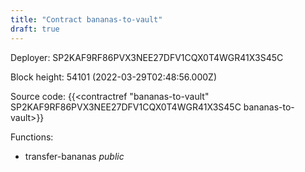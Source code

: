 ```yaml
---
title: "Contract bananas-to-vault"
draft: true
---
```

Deployer: SP2KAF9RF86PVX3NEE27DFV1CQX0T4WGR41X3S45C


 



Block height: 54101 (2022-03-29T02:48:56.000Z)

Source code: {{<contractref "bananas-to-vault" SP2KAF9RF86PVX3NEE27DFV1CQX0T4WGR41X3S45C bananas-to-vault>}}

Functions:

* transfer-bananas _public_
